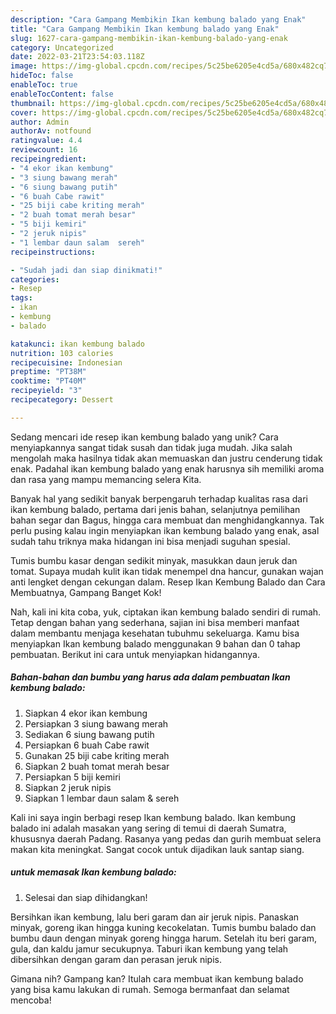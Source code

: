 ```yaml
---
description: "Cara Gampang Membikin Ikan kembung balado yang Enak"
title: "Cara Gampang Membikin Ikan kembung balado yang Enak"
slug: 1627-cara-gampang-membikin-ikan-kembung-balado-yang-enak
category: Uncategorized
date: 2022-03-21T23:54:03.118Z
image: https://img-global.cpcdn.com/recipes/5c25be6205e4cd5a/680x482cq70/ikan-kembung-balado-foto-resep-utama.jpg
hideToc: false
enableToc: true
enableTocContent: false
thumbnail: https://img-global.cpcdn.com/recipes/5c25be6205e4cd5a/680x482cq70/ikan-kembung-balado-foto-resep-utama.jpg
cover: https://img-global.cpcdn.com/recipes/5c25be6205e4cd5a/680x482cq70/ikan-kembung-balado-foto-resep-utama.jpg
author: Admin
authorAv: notfound
ratingvalue: 4.4
reviewcount: 16
recipeingredient:
- "4 ekor ikan kembung"
- "3 siung bawang merah"
- "6 siung bawang putih"
- "6 buah Cabe rawit"
- "25 biji cabe kriting merah"
- "2 buah tomat merah besar"
- "5 biji kemiri"
- "2 jeruk nipis"
- "1 lembar daun salam  sereh"
recipeinstructions:

- "Sudah jadi dan siap dinikmati!"
categories:
- Resep
tags:
- ikan
- kembung
- balado

katakunci: ikan kembung balado 
nutrition: 103 calories
recipecuisine: Indonesian
preptime: "PT38M"
cooktime: "PT40M"
recipeyield: "3"
recipecategory: Dessert

---
```





Sedang mencari ide resep ikan kembung balado yang unik? Cara menyiapkannya sangat tidak susah dan tidak juga mudah. Jika salah mengolah maka hasilnya tidak akan memuaskan dan justru cenderung tidak enak. Padahal ikan kembung balado yang enak harusnya sih memiliki aroma dan rasa yang mampu memancing selera Kita.





Banyak hal yang sedikit banyak berpengaruh terhadap kualitas rasa dari ikan kembung balado, pertama dari jenis bahan, selanjutnya pemilihan bahan segar dan Bagus, hingga cara membuat dan menghidangkannya. Tak perlu pusing kalau ingin menyiapkan ikan kembung balado yang enak,      asal sudah tahu triknya maka hidangan ini bisa menjadi suguhan spesial.














Tumis bumbu kasar dengan sedikit minyak, masukkan daun jeruk dan tomat. Supaya mudah kulit ikan tidak menempel dna hancur, gunakan wajan anti lengket dengan cekungan dalam. Resep Ikan Kembung Balado dan Cara Membuatnya, Gampang Banget Kok!






Nah, kali ini kita coba, yuk, ciptakan ikan kembung balado sendiri di rumah. Tetap dengan bahan yang sederhana, sajian ini bisa memberi manfaat dalam membantu menjaga kesehatan tubuhmu sekeluarga. Kamu bisa menyiapkan Ikan kembung balado menggunakan 9 bahan dan 0 tahap pembuatan. Berikut ini cara untuk menyiapkan hidangannya.

<!--inarticleads1-->

##### Bahan-bahan dan bumbu yang harus ada dalam pembuatan Ikan kembung balado:

1. Siapkan 4 ekor ikan kembung
1. Persiapkan 3 siung bawang merah
1. Sediakan 6 siung bawang putih
1. Persiapkan 6 buah Cabe rawit
1. Gunakan 25 biji cabe kriting merah
1. Siapkan 2 buah tomat merah besar
1. Persiapkan 5 biji kemiri
1. Siapkan 2 jeruk nipis
1. Siapkan 1 lembar daun salam &amp; sereh


Kali ini saya ingin berbagi resep Ikan kembung balado. Ikan kembung balado ini adalah masakan yang sering di temui di daerah Sumatra, khususnya daerah Padang. Rasanya yang pedas dan gurih membuat selera makan kita meningkat. Sangat cocok untuk dijadikan lauk santap siang. 

<!--inarticleads2-->

#####  untuk memasak Ikan kembung balado:


1. Selesai dan siap dihidangkan!

Bersihkan ikan kembung, lalu beri garam dan air jeruk nipis. Panaskan minyak, goreng ikan hingga kuning kecokelatan. Tumis bumbu balado dan bumbu daun dengan minyak goreng hingga harum. Setelah itu beri garam, gula, dan kaldu jamur secukupnya. Taburi ikan kembung yang telah dibersihkan dengan garam dan perasan jeruk nipis. 

Gimana nih? Gampang kan? Itulah cara membuat ikan kembung balado yang bisa kamu lakukan di rumah. Semoga bermanfaat dan selamat mencoba!
